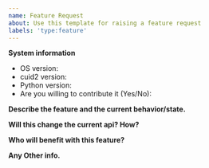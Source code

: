 ```yaml
---
name: Feature Request
about: Use this template for raising a feature request
labels: 'type:feature'
---
```


**System information**
- OS version:
- cuid2 version:
- Python version:
- Are you willing to contribute it (Yes/No):

**Describe the feature and the current behavior/state.**

**Will this change the current api? How?**

**Who will benefit with this feature?**

**Any Other info.**
